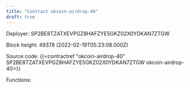 ```yaml
---
title: "Contract okcoin-airdrop-40"
draft: true
---
```

Deployer: SP2BE8TZATXEVPGZ8HAFZYE5GKZ02X0YDKAN7ZTGW


 



Block height: 49378 (2022-02-19T05:23:08.000Z)

Source code: {{<contractref "okcoin-airdrop-40" SP2BE8TZATXEVPGZ8HAFZYE5GKZ02X0YDKAN7ZTGW okcoin-airdrop-40>}}

Functions:


